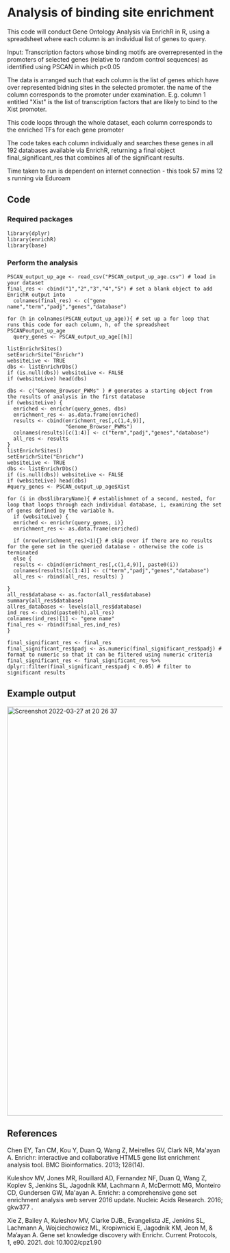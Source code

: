 # Analysis of binding site enrichment

This code will conduct Gene Ontology Analysis via EnrichR in R, using a spreadsheet where each column is an individual list of genes to query.

Input: Transcription factors whose binding motifs are overrepresented in the promoters of selected genes (relative to random control sequences) as identified using PSCAN in which p<0.05

The data is arranged such that each column is the list of genes which have over represented bidning sites in the selected promoter. the name of the column corresponds to the promoter under examination. E.g. column 1 entitled "Xist" is the list of transcription factors that are likely to bind to the Xist promoter.

This code loops through the whole dataset, each column corresponds to the enriched TFs for each gene promoter

The code takes each column individually and searches these genes in all 192 databases available via EnrichR, returning a final object final_significant_res that combines all of the significant results.


Time taken to run is dependent on internet connection - this took 57 mins 12 s running via Eduroam

## Code

### Required packages

```
library(dplyr)
library(enrichR)
library(base)
```

### Perform the analysis

```{r}
PSCAN_output_up_age <- read_csv("PSCAN_output_up_age.csv") # load in your dataset
final_res <- cbind("1","2","3","4","5") # set a blank object to add EnrichR output into
  colnames(final_res) <- c("gene name","term","padj","genes","database")

for (h in colnames(PSCAN_output_up_age)){ # set up a for loop that runs this code for each column, h, of the spreadsheet PSCANPoutput_up_age
  query_genes <- PSCAN_output_up_age[[h]]
  
listEnrichrSites()
setEnrichrSite("Enrichr")
websiteLive <- TRUE
dbs <- listEnrichrDbs()
if (is.null(dbs)) websiteLive <- FALSE
if (websiteLive) head(dbs)

dbs <- c("Genome_Browser_PWMs" ) # generates a starting object from the results of analysis in the first database
if (websiteLive) {
  enriched <- enrichr(query_genes, dbs)
  enrichment_res <- as.data.frame(enriched)
  results <- cbind(enrichment_res[,c(1,4,9)],
                   "Genome_Browser_PWMs")
  colnames(results)[c(1:4)] <- c("term","padj","genes","database")
  all_res <- results
}
listEnrichrSites()
setEnrichrSite("Enrichr")
websiteLive <- TRUE
dbs <- listEnrichrDbs()
if (is.null(dbs)) websiteLive <- FALSE
if (websiteLive) head(dbs)
#query_genes <- PSCAN_output_up_age$Xist

for (i in dbs$libraryName){ # establishmnet of a second, nested, for loop that loops through each individual database, i, examining the set of genes defined by the variable h.
  if (websiteLive) {
  enriched <- enrichr(query_genes, i)}
  enrichment_res <- as.data.frame(enriched)
  
  if (nrow(enrichment_res)<1){} # skip over if there are no results for the gene set in the queried database - otherwise the code is terminated
  else {
  results <- cbind(enrichment_res[,c(1,4,9)], paste0(i))
  colnames(results)[c(1:4)] <- c("term","padj","genes","database")
  all_res <- rbind(all_res, results) }

}
all_res$database <- as.factor(all_res$database)
summary(all_res$database)
allres_databases <- levels(all_res$database)
ind_res <- cbind(paste0(h),all_res)
colnames(ind_res)[1] <- "gene name"
final_res <- rbind(final_res,ind_res)
}
  
final_significant_res <- final_res
final_significant_res$padj <- as.numeric(final_significant_res$padj) # format to numeric so that it can be filtered using numeric criteria
final_significant_res <- final_significant_res %>% dplyr::filter(final_significant_res$padj < 0.05) # filter to significant results
```

## Example output

<img width="955" alt="Screenshot 2022-03-27 at 20 26 37" src="https://user-images.githubusercontent.com/67189202/160297444-ad11f8dd-103b-46f3-b69d-78919f4dd2c6.png">

## References

Chen EY, Tan CM, Kou Y, Duan Q, Wang Z, Meirelles GV, Clark NR, Ma'ayan A.
Enrichr: interactive and collaborative HTML5 gene list enrichment analysis tool. BMC Bioinformatics. 2013; 128(14).

Kuleshov MV, Jones MR, Rouillard AD, Fernandez NF, Duan Q, Wang Z, Koplev S, Jenkins SL, Jagodnik KM, Lachmann A, McDermott MG, Monteiro CD, Gundersen GW, Ma'ayan A.
Enrichr: a comprehensive gene set enrichment analysis web server 2016 update. Nucleic Acids Research. 2016; gkw377 .

Xie Z, Bailey A, Kuleshov MV, Clarke DJB., Evangelista JE, Jenkins SL, Lachmann A, Wojciechowicz ML, Kropiwnicki E, Jagodnik KM, Jeon M, & Ma’ayan A.
Gene set knowledge discovery with Enrichr. Current Protocols, 1, e90. 2021. doi: 10.1002/cpz1.90
